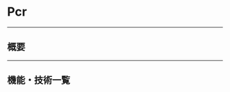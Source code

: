# Pcr

---

## 概要

<!--一行で説明-->

---

## 機能・技術一覧



<!--# Qin Memo-->
<!-- ALL-CONTRIBUTORS-BADGE:START - Do not remove or modify this section -->
<!--[![All Contributors](https://img.shields.io/badge/all_contributors-1-orange.svg?style=flat-square)](#contributors-)-->
<!-- ALL-CONTRIBUTORS-BADGE:END -->

<!-- ALL-CONTRIBUTORS-BADGE:START - Do not remove or modify this section -->
<!--[![All Contributors](https://img.shields.io/badge/all_contributors-15-orange.svg?style=flat-square)](#contributors-)-->
<!-- ALL-CONTRIBUTORS-BADGE:END -->

<!--## 使用技術-->

<!--- [React](https://ja.reactjs.org/)-->
<!--  - 言わずとしれた Facebook 製 UI ライブラリ。-->
<!--- [Next.js](https://nextjs.org/)-->
<!--  - React のフレームワーク。純粋な React だけで構築すると面倒な部分を簡単にしてくれます。今後、頻繁に使われるようになる技術と考えています。-->
<!--- [TypeScript](https://www.typescriptlang.org/)-->
<!--  - 型があることでバグを防いだり、ドキュメント代わりになったり、チーム開発がスムースになります。-->
<!--- [Tailwind CSS](https://tailwindcss.com/)-->
<!--  - ユーティリティファーストな CSS フレームワークでスタイリングに非常に便利です。-->
<!--- [SWR](https://swr.now.sh/)-->
<!--  - React Hooks ベースのデータフェッチライブラリ。-->
<!--- [ESLint](https://eslint.org/)-->
<!--  - コードを分析し問題点を指摘してくれるツールです。これがあることでメンバー同士のコード差異が少なくなったり、独自ルールを追加して書き方を統一できます。-->
<!--- [Prettier](https://prettier.io/)-->
<!--  - コードフォーマッターです。改行やクォーテーションなどを統一できます。ESLint とあわせて使うのが一般的で、ESLint だけでは実現できない部分をカバーします。-->
<!--- [Jest](https://jestjs.io/ja/)-->
<!--  - Facebook 製の JavaScript のテスティングフレームワークです。テストに関する様々な機能を提供しており、ドキュメントも豊富かつ実績もあるため、採用しています。-->
<!--- [React Testing Library](https://testing-library.com/docs/react-testing-library/intro/)-->
<!--  - React "Components"をテストするためのものです。[Jest 公式](https://jestjs.io/docs/ja/tutorial-react#dom-%E3%81%AE%E3%83%86%E3%82%B9%E3%83%88)でもコンポーネントをテストしたい場合に使えるものだと言及されています。-->
<!--- [Mock Service Worker](https://mswjs.io/)-->
<!--  - サービスワーカーを利用して API モックを作れるライブラリ。フロントエンド駆動開発やテストに便利です。-->
<!--- [GitMoji](https://gitmoji.dev/) 😜-->
<!--  - Commit メッセージに絵文字を使うことでパッと見で分かりやすくするものです。-->

<!--## セットアップ-->

<!--### ① yarn の準備-->

<!--まずは yarn がインストールされているか確認しましょう。ターミナルで下記コマンドを打ってバージョンが表示されたら、それ以降の手順は飛ばして OK です。-->

<!--```-->
<!--yarn -v-->
<!--```-->

<!--yarn がまだの方はインストールしましょう。yarn のインストールには npm が必要です。まずは npm が入っているか確認しましょう。-->

<!--```-->
<!--npm -v-->
<!--```-->

<!--バージョンが表示された方は下記コマンドを打って、yarn をインストールしてください。-->

<!--```-->
<!--npm install -g yarn-->
<!--```-->

<!--npm が入っていなかった方は Node.js も入っていないと思うので、まずは Node.js をインストールしてください。インストール方法はたくさんありますが、[VOLTA](https://volta.sh/)をオススメしております。VOLTA のサイトを参考に Node.js をインストールしてください。-->

<!--npm は Node.js とともに配布されるため、Node.js をインストールしたら npm も自動的にインストールされます。その後、yarn をインストールしてください。-->

<!--Next.js のインストールは、④ 依存関係のインストールの yarn で実行されるので、npx 等でインストールする必要はありません。-->

<!--### ② VS Code 拡張機能のインストール-->

<!--- [ESLint](https://marketplace.visualstudio.com/items?itemName=dbaeumer.vscode-eslint)-->
<!--- [Prettier](https://marketplace.visualstudio.com/items?itemName=esbenp.prettier-vscode)-->

<!--上記の拡張機能をいれることで、保存時に自動で ESLint(+Prettier) が走り、コードを整形してくれます。-->

<!--### ③ リポジトリのクローン-->

<!--このリポジトリをローカル環境にクローンしてください。-->

<!--コマンドで行う場合-->

<!--```-->
<!--git clone https://github.com/qin-salon/qin-memo.git-->
<!--```-->

<!--VS Code で行う場合は、リポジトリをクローンする（英語だと Clone Repository）というボタンがあるので、それをクリックしていただき、`https://github.com/qin-salon/qin-memo.git` を入力してエンターを押してください。-->

<!--### ④ 依存関係のインストール-->

<!--ターミナルを開き、下記コマンドで依存関係をインストールしましょう。以上で、環境構築は完了です。-->

<!--```-->
<!--yarn-->
<!--```-->

<!--## 開発する-->

<!--開発を行う場合-->

<!--```-->
<!--yarn dev // localhost:3000 で立ち上がります-->
<!--```-->

<!--本番の動作確認を行う場合-->

<!--```-->
<!--yarn build-->
<!--yarn start // localhost:3000 で立ち上がります。dev中はportを変える必要があります。-->
<!--```-->

<!--## Git ブランチルール-->

<!--`main`-->

<!--- マージされると本番に自動反映されます。-->

<!--`develop`-->

<!--- 本番反映前に確認するための環境（ステージング環境）。-->
<!--- 常駐しているブランチで、feature からの変更を受け付け、main にマージする。-->

<!--`hotfix`-->

<!--- 本番で発生した緊急のバグに対処するためのブランチ。-->
<!--- 必ず main から分岐し、main と develop にマージする。-->

<!--`feature/あなたのGitHub名-*`-->

<!--- 開発にはここを用いる。-->
<!--- 必ず develop から分岐し、develop にマージする。-->
<!--- 「あなたの GitHub 名」にはアカウント名を入力。-->
<!--- `*` は開発するものを簡易的に記入。-->
<!--- 例: feature/lightsound-add-about-page-->

<!--`main`, `develop`, `hotfix` に直接 push してはいけません。基本的に皆さんが触って良いのは `feature/あなたのGitHub名_*` ブランチだけです。-->